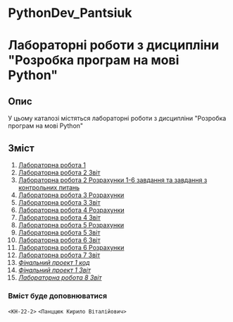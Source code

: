 # PythonDev_Pantsiuk
 # Лабораторні роботи з дисципліни "Розробка програм на мові Python"

## Опис

У цьому каталозі містяться лабораторні роботи з дисципліни "Розробка програм на мові Python"

## Зміст

1. [Лабораторна робота 1](./Python/lab_1_Pantsiuk/)
2. [Лабораторна робота 2 Звіт ](./Python/Lab_2_Pantsiuk_quarto)
3. [Лабораторна робота 2 Розрахунки 1-6 завдання та завдання з контрольних питань](./Python/lab_2_Pantsiuk/Lab_2_Pantsiuk)
4. [Лабораторна робота 3 Розрахунки](./Python/Lab_3_Pantsiuk/Lab_3_Pantsiuk)
5. [Лабораторна робота 3 Звіт](./Python/Lab_3_Pantsiuk_quarto)
6. [Лабораторна робота 4 Розрахунки](./Python/Lab_4_Pantsiuk/Lab_4_Pantsiuk/Lab_4_Pantsiuk)
7. [Лабораторна робота 4 Звіт](./Python/Lab_4_Pantsiuk_quarto)
8. [Лабораторна робота 5 Розрахунки](./Python/Lab_5_Pantsiuk/Lab_5_Pantsiuk/Lab_5_Pantsiuk)
9. [Лабораторна робота 5 Звіт](./Python/Lab_5_Pantsiuk_quarto)
10. [Лабораторна робота 6 Звіт](./Python/Lab_6_Pantsiuk_quarto)
11. [Лабораторна робота 6 Розрахунки](./Python/Lab_6_Pantsiuk)
12. [Лабораторна робота 7 Звіт](./Python/Lab_7_Pantsiuk)
12. [_Фінальний проект 1 код_](.Python/Pantsiuk_project_1/Pantsiuk_project_1/Pantsiuk_project_1.py)
13.  [_Фінальний проект 1 Звіт_](.Python/Project_1_Pantsiuk/Project_1_Pantsiuk.ipynb)
14. [_Лабораторна робота 8 Звіт_](.Python/Lab_8_Pantsiuk/Lab_8_Pantsiuk/Lab_8_Pantsiuk.ipynb)
   ### Вміст буде доповнюватися
 `<КН-22-2>` `<Панццюк Кирило Віталійович>` 

